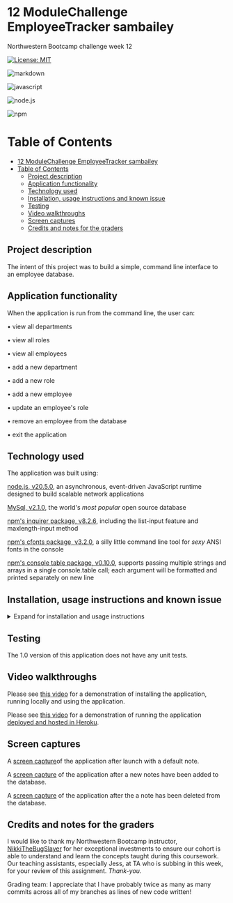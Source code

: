 # 12 ModuleChallenge EmployeeTracker sambailey

Northwestern Bootcamp challenge week 12

[![License: MIT](https://img.shields.io/badge/License-MIT-yellow.svg)](https://opensource.org/licenses/MIT)

![markdown](https://img.shields.io/badge/Markdown-000000?style=for-the-badge&logo=markdown&logoColor=white)

![javascript](https://img.shields.io/badge/JavaScript-F7DF1E?style=for-the-badge&logo=javascript&logoColor=black)

![node.js](https://img.shields.io/badge/Node.js-43853D?style=for-the-badge&logo=node.js&logoColor=white)

![npm](https://img.shields.io/npm/v/npm.svg?logo=npm)

# Table of Contents

- [12 ModuleChallenge EmployeeTracker sambailey](#12-modulechallenge-employeetracker-sambailey)
- [Table of Contents](#table-of-contents)
  - [Project description](#project-description)
  - [Application functionality](#application-functionality)
  - [Technology used](#technology-used)
  - [Installation, usage instructions and known issue](#installation-usage-instructions-and-known-issue)
  - [Testing](#testing)
  - [Video walkthroughs](#video-walkthroughs)
  - [Screen captures](#screen-captures)
  - [Credits and notes for the graders](#credits-and-notes-for-the-graders)

## Project description

The intent of this project was to build a simple, command line interface to an employee database. 

## Application functionality

When the application is run from the command line, the user can:

• view all departments

• view all roles

• view all employees

• add a new department

• add a new role

• add a new employee

• update an employee's role

• remove an employee from the database

• exit the application

## Technology used

The application was built using:

[node.js, v20.5.0](https://nodejs.org/en), an asynchronous, event-driven JavaScript runtime designed to build scalable network applications

[MySql, v2.1.0](https://dev.mysql.com/doc/refman/8.1/en/), the world's *most popular* open source database

[npm's inquirer package, v8.2.6](https://www.npmjs.com/package/inquirer), including the list-input feature and maxlength-input method

[npm's cfonts package, v3.2.0](https://www.npmjs.com/package/cfonts), a silly little command line tool for *sexy* ANSI fonts in the console

[npm's console table package, v0.10.0](https://www.npmjs.com/package/console.table), supports passing multiple strings and arrays in a single console.table call; each argument will be formatted and printed separately on new line

## Installation, usage instructions and known issue

<details>
<summary> Expand for installation and usage instructions</summary>

Users or contributors can run the application locally or in a hosted environment: 

1.  **Clone the repository, run the application using the command line**

    • Clone the repository: `git@github.com:thoughtsinbuttermilk/12-ModuleChallenge-EmployeeTracker-sambailey.git`

    • Install required frameworks, dependencies and packages by opening a terminal instance and running `npm install`

    • [Open connections.js](https://github.com/thoughtsinbuttermilk/12-ModuleChallenge-EmployeeTracker-sambailey/blob/employeeManagement/conections/connections.js) and add your SQL username, if not root, and password

    • In the `terminal`, run `npm start`, after you admire the super duper cool 'splash screen', follow the prompts 

    • Select `exit` or press `control+c` to close the application

2. **Usage instructions**
    
    After the application makes a successful connection to the database and is running in the command line, you can select an option from the list to view or update the database:

    **view all departments**

    *Expected behavior*: The note will be saved and displayed in the list on the right of the screen.

    **view all roles**
    
    *Expected behavior*: The note will be saved and displayed in the list on the left of the screen.

    **view all employees**
    *Expected behavior*: The note will be saved and displayed in the list on the left of the screen.

    **add a new department**
    *Expected behavior*: The note will be saved and displayed in the list on the left of the screen.

    **add a new role**
    *Expected behavior*: The note will be saved and displayed in the list on the left of the screen.

    **add a new employee**
    *Expected behavior*: The note will be saved and displayed in the list on the left of the screen.

    **update an employee's role**
    *Expected behavior*: The note will be saved and displayed in the list on the left of the screen.

    **remove an employee from the database**
    *Expected behavior*: The note will be saved and displayed in the list on the left of the screen.

    **exit the application**
    *Expected behavior*: The note will be saved and displayed in the list on the left of the screen.


    *Known issues*
    • When editing an existing note, the "write" icon does not appear in the upper right corner of the application window. This issue is cosmetic, notes can still be edited by placing the cursor in the title or text fields and pressing the "save" icon. This issue needs be investigated, I need to more closely examine the starter code for the front-end, and addressed in the 1.v1 release of the application.

    • After editing a note, the original text will display in the main window. I believe I need to add a `e.stopPropagation();` method to resolve this issue. It will be addressed in the 1.v1 release of the application.
xw
    </details>

## Testing

The 1.0 version of this application does not have any unit tests.

## Video walkthroughs

Please see [this video](https://drive.google.com/file/d/1efinYow4UgIfIJYJ8JEltp5H_yH8F5zN/view?usp=sharing) for a demonstration of installing the application, running locally and using the application.

Please see [this video](https://drive.google.com/file/d/1aDDjwtwXzxJPFkJf6fpb-a5cuLckBWaz/view?usp=sharing) for a demonstration of running the application [deployed and hosted in Heroku](https://modulechallenge11-note-taker-ff941a52a963.herokuapp.com/).

## Screen captures

A [screen capture](https://github.com/thoughtsinbuttermilk/11-ModuleChallenge-NoteTaker-sambailey/blob/9dcc2ace7e8cddd990c483469cfba45e9a9d121f/screencaptures/defaultstate.png)of the application after launch with a default note.

A [screen capture](https://github.com/thoughtsinbuttermilk/11-ModuleChallenge-NoteTaker-sambailey/blob/268a0d72336e3e2d229e71fb7d5e02e0c39df240/screencaptures/notesadded.png) of the application after a new notes have been added to the database.

A [screen capture](https://github.com/thoughtsinbuttermilk/11-ModuleChallenge-NoteTaker-sambailey/blob/9dcc2ace7e8cddd990c483469cfba45e9a9d121f/screencaptures/notedeleted.png) of the application after the a note has been deleted from the database.

## Credits and notes for the graders

I would like to thank my Northwestern Bootcamp instructor, [NikkiTheBugSlayer](https://github.com/NikkiTheBugSlayer) for her exceptional investments to ensure our cohort is able to understand and learn the concepts taught during this coursework. Our teaching assistants, especially Jess, at TA who is subbing in this week, for your review of this assignment.  _Thank-you._

Grading team: I appreciate that I have probably twice as many as many commits across all of my branches as lines of new code written!
